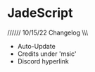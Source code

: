 # JadeScript

////// 10/15/22 Changelog \\\\\\
 + Auto-Update
 + Credits under 'msic'
 + Discord hyperlink
  
